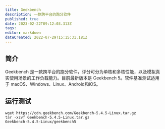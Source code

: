 ```yaml
---
title: Geekbench
description: 一款跨平台的跑分软件
published: true
date: 2023-02-22T09:12:03.313Z
tags: 
editor: markdown
dateCreated: 2022-07-29T15:15:31.181Z
---
```


## 简介
Geekbench 是一款跨平台的跑分软件，评分可分为单核和多核性能，以及模拟真实使用场景的工作负载能力。目前最新版本是 Geekbench 5。软件基准测试适用于 macOS、Windows、Linux、Android和iOS。

## 运行测试
```
wget https://cdn.geekbench.com/Geekbench-5.4.5-Linux.tar.gz
tar -xzvf Geekbench-5.4.5-Linux.tar.gz
Geekbench-5.4.5-Linux/geekbench5
```